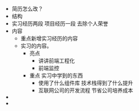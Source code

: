 - 简历怎么改？
- 结构
- 实习经历两段 项目经历一段 去除个人荣誉
- 内容
	- 重点新增实习经历的内容
	- 实习的内容。
		- 亮点
			- 讲讲前端工程化
			- 前端监控
		- 重点 实习中学到的东西
			- 使用了什么组件库 技术栈得到了什么提升
			- 互联网公司的开发流程 节省公司培养成本
-
-